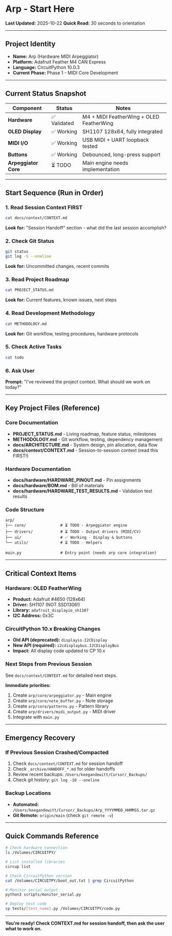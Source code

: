# Arp - Start Here

**Last Updated:** 2025-10-22
**Quick Read:** 30 seconds to orientation

---

## Project Identity

- **Name:** Arp (Hardware MIDI Arpeggiator)
- **Platform:** Adafruit Feather M4 CAN Express
- **Language:** CircuitPython 10.0.3
- **Current Phase:** Phase 1 - MIDI Core Development

---

## Current Status Snapshot

| Component | Status | Notes |
|-----------|--------|-------|
| **Hardware** | ✅ Validated | M4 + MIDI FeatherWing + OLED FeatherWing |
| **OLED Display** | ✅ Working | SH1107 128x64, fully integrated |
| **MIDI I/O** | ✅ Working | USB MIDI + UART loopback tested |
| **Buttons** | ✅ Working | Debounced, long-press support |
| **Arpeggiator Core** | ⏳ TODO | Main engine needs implementation |

---

## Start Sequence (Run in Order)

### 1. Read Session Context FIRST
```bash
cat docs/context/CONTEXT.md
```
**Look for:** "Session Handoff" section - what did the last session accomplish?

### 2. Check Git Status
```bash
git status
git log -5 --oneline
```
**Look for:** Uncommitted changes, recent commits

### 3. Read Project Roadmap
```bash
cat PROJECT_STATUS.md
```
**Look for:** Current features, known issues, next steps

### 4. Read Development Methodology
```bash
cat METHODOLOGY.md
```
**Look for:** Git workflow, testing procedures, hardware protocols

### 5. Check Active Tasks
```bash
cat todo
```

### 6. Ask User
**Prompt:** "I've reviewed the project context. What should we work on today?"

---

## Key Project Files (Reference)

### Core Documentation
- **PROJECT_STATUS.md** - Living roadmap, feature status, milestones
- **METHODOLOGY.md** - Git workflow, testing, dependency management
- **docs/ARCHITECTURE.md** - System design, pin allocation, data flow
- **docs/context/CONTEXT.md** - Session-to-session context (read this FIRST!)

### Hardware Documentation
- **docs/hardware/HARDWARE_PINOUT.md** - Pin assignments
- **docs/hardware/BOM.md** - Bill of materials
- **docs/hardware/HARDWARE_TEST_RESULTS.md** - Validation test results

### Code Structure
```
arp/
├── core/               # ⏳ TODO - Arpeggiator engine
├── drivers/            # ⏳ TODO - Output drivers (MIDI/CV)
├── ui/                 # ✅ Working - Display & buttons
└── utils/              # ⏳ TODO - Helpers

main.py                 # Entry point (needs arp core integration)
```

---

## Critical Context Items

### Hardware: OLED FeatherWing
- **Product:** Adafruit #4650 (128x64)
- **Driver:** SH1107 (NOT SSD1306!)
- **Library:** `adafruit_displayio_sh1107`
- **I2C Address:** 0x3C

### CircuitPython 10.x Breaking Changes
- **Old API (deprecated):** `displayio.I2CDisplay`
- **New API (required):** `i2cdisplaybus.I2CDisplayBus`
- **Impact:** All display code updated to CP 10.x

### Next Steps from Previous Session
See `docs/context/CONTEXT.md` for detailed next steps.

**Immediate priorities:**
1. Create `arp/core/arpeggiator.py` - Main engine
2. Create `arp/core/note_buffer.py` - Note storage
3. Create `arp/core/patterns.py` - Pattern library
4. Create `arp/drivers/midi_output.py` - MIDI driver
5. Integrate with `main.py`

---

## Emergency Recovery

### If Previous Session Crashed/Compacted
1. Check `docs/context/CONTEXT.md` for session handoff
2. Check `_archive/HANDOFF_*.md` for older handoffs
3. Review recent backups: `/Users/keegandewitt/Cursor/_Backups/`
4. Check git history: `git log -10 --oneline`

### Backup Locations
- **Automated:** `/Users/keegandewitt/Cursor/_Backups/Arp_YYYYMMDD_HHMMSS.tar.gz`
- **Git Remote:** `origin/main` (check `git remote -v`)

---

## Quick Commands Reference

```bash
# Check hardware connection
ls /Volumes/CIRCUITPY/

# List installed libraries
circup list

# Check CircuitPython version
cat /Volumes/CIRCUITPY/boot_out.txt | grep CircuitPython

# Monitor serial output
python3 scripts/monitor_serial.py

# Deploy test code
cp tests/[test_name].py /Volumes/CIRCUITPY/code.py
```

---

**You're ready! Check CONTEXT.md for session handoff, then ask the user what to work on.**
